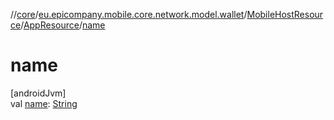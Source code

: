 //[core](../../../../index.md)/[eu.epicompany.mobile.core.network.model.wallet](../../index.md)/[MobileHostResource](../index.md)/[AppResource](index.md)/[name](name.md)

# name

[androidJvm]\
val [name](name.md): [String](https://kotlinlang.org/api/latest/jvm/stdlib/kotlin/-string/index.html)
